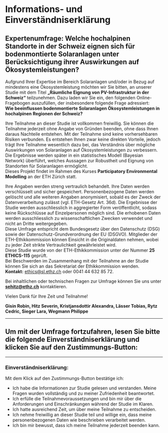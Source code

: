 # Informations- und Einverständniserklärung

## Expertenumfrage: Welche hochalpinen Standorte in der Schweiz eignen sich für bodenmontierte Solaranlagen unter Berücksichtigung ihrer Auswirkungen auf Ökosystemleistungen?

Aufgrund Ihrer Expertise im Bereich Solaranlagen und/oder in Bezug auf mindestens eine Ökosystemleistung möchten wir Sie bitten, an unserer Studie mit dem Titel **„Räumliche Eignung von PV-Infrastruktur in der Schweiz“** teilzunehmen. Dazu laden wir Sie ein, den folgenden Online-Fragebogen auszufüllen, der insbesondere folgende Frage adressiert:  
**Wie beeinflussen bodenmontierte Solaranlagen Ökosystemleistungen in hochalpinen Regionen der Schweiz?**

Ihre Teilnahme an dieser Studie ist vollkommen freiwillig. Sie können die Teilnahme jederzeit ohne Angabe von Gründen beenden, ohne dass Ihnen daraus Nachteile entstehen. Mit der Teilnahme sind keine vorhersehbaren Risiken verbunden. Es entstehen Ihnen zwar keine direkten Vorteile, jedoch trägt Ihre Teilnahme wesentlich dazu bei, das Verständnis über mögliche Auswirkungen von Solaranlagen auf Ökosystemleistungen zu verbessern. Die Ergebnisse werden später in ein statistisches Modell (Bayesian Network) überführt, welches Aussagen zur Robustheit und Eignung von Standorten für Solaranlagen ermöglicht.  
Dieses Projekt findet im Rahmen des Kurses **Participatory Environmental Modelling** an der ETH Zürich statt.

Ihre Angaben werden streng vertraulich behandelt. Ihre Daten werden verschlüsselt und sicher gespeichert. Personenbezogene Daten werden gelöscht und alle weiteren Angaben anonymisiert, sobald es der Zweck der Datenverarbeitung zulässt (vgl. ETH-Gesetz Art. 36d). Die Ergebnisse der Studie werden ausschliesslich in aggregierter Form veröffentlicht, sodass keine Rückschlüsse auf Einzelpersonen möglich sind. Die erhobenen Daten werden ausschliesslich zu wissenschaftlichen Zwecken verwendet und nicht an Dritte weitergegeben.  
Diese Umfrage entspricht dem Bundesgesetz über den Datenschutz (DSG) sowie der Datenschutz-Grundverordnung der EU (DSGVO). Mitglieder der ETH-Ethikkommission können Einsicht in die Originaldaten nehmen, wobei zu jeder Zeit strikte Vertraulichkeit gewährleistet wird.  
Diese Studie wurde von der ETH-Ethikkommission unter der Nummer **25 ETHICS-115** geprüft.  
Bei Beschwerden im Zusammenhang mit der Teilnahme an der Studie können Sie sich an das Sekretariat der Ethikkommission wenden.  
**Kontakt:** ethics@sl.ethz.ch oder 0041 44 632 85 72.

Bei inhaltlichen oder technischen Fragen zur Umfrage können Sie uns unter **sehitz@ethz.ch** kontaktieren.

Vielen Dank für Ihre Zeit und Teilnahme!

**Gisin Robin, Hitz Severin, Kristjansdottir Alexandra, Lässer Tobias, Rytz Cedric, Sieger Lara, Wegmann Philippe**

---

## Um mit der Umfrage fortzufahren, lesen Sie bitte die folgende Einverständniserklärung und klicken Sie auf den Zustimmungs-Button:

---

### Einverständniserklärung:

Mit dem Klick auf den Zustimmungs-Button bestätige ich:

- Ich habe die Informationen zur Studie gelesen und verstanden. Meine Fragen wurden vollständig und zu meiner Zufriedenheit beantwortet.
- Ich erfülle die Teilnahmevoraussetzungen und bin mir über die Anforderungen und Einschränkungen während der Studie im Klaren.
- Ich hatte ausreichend Zeit, um über meine Teilnahme zu entscheiden.
- Ich nehme freiwillig an dieser Studie teil und willige ein, dass meine personenbezogenen Daten wie beschrieben verarbeitet werden.
- Ich bin mir bewusst, dass ich meine Teilnahme jederzeit beenden kann.
